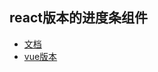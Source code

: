 ## react版本的进度条组件
 - [文档](https://hemywen.github.io/projects/hemy-progress.html)
- [vue版本](https://github.com/hemyWen/hemy-progress)